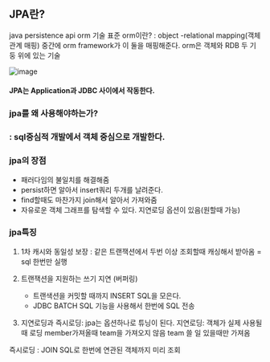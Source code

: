 ## JPA란?
java persistence api
orm 기술 표준
orm이란? : object -relational mapping(객체 관계 매핑) 중간에 orm framework가 이 둘을 매핑해준다. orm은 객체와 RDB 두 기둥 위에 있는 기술

![image](https://user-images.githubusercontent.com/46811084/143529863-a0b2bb39-bdfd-40bb-b829-b15c2e229f4f.png)

#### JPA는 Application과 JDBC 사이에서 작동한다.



### jpa를 왜 사용해야하는가?
### : sql중심적 개발에서 객체 중심으로 개발한다. 

### jpa의 장점
- 패러다임의 불일치를 해결해줌
- persist하면 알아서 insert쿼리 두개를 날려준다. 
- find할때도 마찬가지 join해서 알아서 가져와줌
- 자유로운 객체 그래프를 탐색할 수 있다. 지연로딩 옵션이 있음(원할때 가능)

### jpa특징
1. 1차 캐시와 동일성 보장 
: 같은 트랜잭션에서 두번 이상 조회할때 캐싱해서 받아옴 = sql 한번만 실행
2. 트랜잭션을 지원하는 쓰기 지연 (버퍼링)
	- 트랜색션을 커밋할 때까지 INSERT SQL을 모은다.
	- JDBC BATCH SQL 기능을 사용해서 한번에 SQL 전송 

3. 지연로딩과 즉시로딩: jpa는 옵션하나로 튜닝이 된다. 
지연로딩: 객체가 실제 사용될 때 로딩
member가져올때 team을 가져오지 않음 team 쓸 일 있을때만 가져옴

즉시로딩 : JOIN SQL로 한번에 연관된 객체까지 미리 조회
